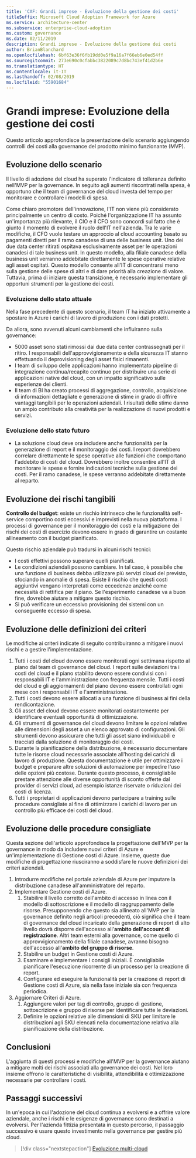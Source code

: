 ```yaml
---
title: 'CAF: Grandi imprese - Evoluzione della gestione dei costi'
titleSuffix: Microsoft Cloud Adoption Framework for Azure
ms.service: architecture-center
ms.subservice: enterprise-cloud-adoption
ms.custom: governance
ms.date: 02/11/2019
description: Grandi imprese - Evoluzione della gestione dei costi
author: BrianBlanchard
ms.openlocfilehash: 6bf63e36f6fb19dd0e5f9a16a7f66eb6e0ed54ff
ms.sourcegitcommit: 273e690c0cfabbc3822089c7d8bc743ef41d2b6e
ms.translationtype: HT
ms.contentlocale: it-IT
ms.lasthandoff: 02/08/2019
ms.locfileid: "55901684"
---
```

# <a name="large-enterprise-cost-management-evolution"></a>Grandi imprese: Evoluzione della gestione dei costi

Questo articolo approfondisce la presentazione dello scenario aggiungendo controlli dei costi alla governance del prodotto minimo funzionante (MVP).

## <a name="evolution-of-the-narrative"></a>Evoluzione dello scenario

Il livello di adozione del cloud ha superato l'indicatore di tolleranza definito nell'MVP per la governance. In seguito agli aumenti riscontrati nella spesa, è opportuno che il team di governance del cloud investa del tempo per monitorare e controllare i modelli di spesa.

Come chiaro promotore dell'innovazione, l'IT non viene più considerato principalmente un centro di costo. Poiché l'organizzazione IT ha assunto un'importanza più rilevante, il CIO e il CFO sono concordi sul fatto che è giunto il momento di evolvere il ruolo dell'IT nell'azienda. Tra le varie modifiche, il CFO vuole testare un approccio al cloud accounting basato su pagamenti diretti per il ramo canadese di una delle business unit. Uno dei due data center ritirati ospitava esclusivamente asset per le operazioni canadesi di tale business unit. In questo modello, alla filiale canadese della business unit verranno addebitate direttamente le spese operative relative agli asset ospitati. Questo modello consente all'IT di concentrarsi meno sulla gestione delle spese di altri e di dare priorità alla creazione di valore. Tuttavia, prima di iniziare questa transizione, è necessario implementare gli opportuni strumenti per la gestione dei costi.

### <a name="evolution-of-current-state"></a>Evoluzione dello stato attuale

Nella fase precedente di questo scenario, il team IT ha iniziato attivamente a spostare in Azure i carichi di lavoro di produzione con i dati protetti.

Da allora, sono avvenuti alcuni cambiamenti che influiranno sulla governance:

- 5000 asset sono stati rimossi dai due data center contrassegnati per il ritiro. I responsabili dell'approvvigionamento e della sicurezza IT stanno effettuando il deprovisioning degli asset fisici rimanenti.
- I team di sviluppo delle applicazioni hanno implementato pipeline di integrazione continua/recapito continuo per distribuire una serie di applicazioni native del cloud, con un impatto significativo sulle esperienze dei clienti.
- Il team di BI ha creato processi di aggregazione, controllo, acquisizione di informazioni dettagliate e generazione di stime in grado di offrire vantaggi tangibili per le operazioni aziendali. I risultati delle stime danno un ampio contributo alla creatività per la realizzazione di nuovi prodotti e servizi.

### <a name="evolution-of-future-state"></a>Evoluzione dello stato futuro

- La soluzione cloud deve ora includere anche funzionalità per la generazione di report e il monitoraggio dei costi. I report dovrebbero correlare direttamente le spese operative alle funzioni che comportano l'addebito di costi del cloud. Dovrebbero inoltre consentire all'IT di monitorare le spese e fornire indicazioni tecniche sulla gestione dei costi. Per il ramo canadese, le spese verranno addebitate direttamente al reparto.

## <a name="evolution-of-tangible-risks"></a>Evoluzione dei rischi tangibili

**Controllo del budget**: esiste un rischio intrinseco che le funzionalità self-service comportino costi eccessivi e imprevisti nella nuova piattaforma. I processi di governance per il monitoraggio dei costi e la mitigazione dei rischi dei costi di esercizio devono essere in grado di garantire un costante allineamento con il budget pianificato.

Questo rischio aziendale può tradursi in alcuni rischi tecnici:

- I costi effettivi possono superare quelli pianificati.
- Le condizioni aziendali possono cambiare. In tal caso, è possibile che una funzione di business debba utilizzare più servizi cloud del previsto, sfociando in anomalie di spesa. Esiste il rischio che questi costi aggiuntivi vengano interpretati come eccedenze anziché come necessità di rettifica per il piano. Se l'esperimento canadese va a buon fine, dovrebbe aiutare a mitigare questo rischio.
- Si può verificare un eccessivo provisioning dei sistemi con un conseguente eccesso di spesa.

## <a name="evolution-of-the-policy-statements"></a>Evoluzione delle definizioni dei criteri

Le modifiche ai criteri indicate di seguito contribuiranno a mitigare i nuovi rischi e a gestire l'implementazione.

1. Tutti i costi del cloud devono essere monitorati ogni settimana rispetto al piano dal team di governance del cloud. I report sulle deviazioni tra i costi del cloud e il piano stabilito devono essere condivisi con i responsabili IT e l'amministrazione con frequenza mensile. Tutti i costi del cloud e gli aggiornamenti del piano devono essere controllati ogni mese con i responsabili IT e l'amministrazione.
2. Tutti i costi devono essere allocati a una funzione di business ai fini della rendicontazione.
3. Gli asset del cloud devono essere monitorati costantemente per identificare eventuali opportunità di ottimizzazione.
4. Gli strumenti di governance del cloud devono limitare le opzioni relative alle dimensioni degli asset a un elenco approvato di configurazioni. Gli strumenti devono assicurare che tutti gli asset siano individuabili e tracciati dalla soluzione di monitoraggio dei costi.
5. Durante la pianificazione della distribuzione, è necessario documentare tutte le risorse cloud necessarie associate all'hosting dei carichi di lavoro di produzione. Questa documentazione è utile per ottimizzare i budget e preparare altre soluzioni di automazione per impedire l'uso delle opzioni più costose. Durante questo processo, è consigliabile prestare attenzione alle diverse opportunità di sconto offerte dal provider di servizi cloud, ad esempio istanze riservate o riduzioni dei costi di licenza.
6. Tutti i proprietari di applicazioni devono partecipare a training sulle procedure consigliate al fine di ottimizzare i carichi di lavoro per un controllo più efficace dei costi del cloud.

## <a name="evolution-of-the-best-practices"></a>Evoluzione delle procedure consigliate

Questa sezione dell'articolo approfondisce la progettazione dell'MVP per la governance in modo da includere nuovi criteri di Azure e un'implementazione di Gestione costi di Azure. Insieme, queste due modifiche di progettazione riusciranno a soddisfare le nuove definizioni dei criteri aziendali.

1. Introdurre modifiche nel portale aziendale di Azure per imputare la distribuzione canadese all'amministratore del reparto.
2. Implementare Gestione costi di Azure.
    1. Stabilire il livello corretto dell'ambito di accesso in linea con il modello di sottoscrizione e il modello di raggruppamento delle risorse. Presupponendo che questo sia allineato all'MVP per la governance definito negli articoli precedenti, ciò significa che il team di governance del cloud incaricato della generazione di report di alto livello dovrà disporre dell'accesso all'**ambito dell'account di registrazione**. Altri team esterni alla governance, come quello di approvvigionamento della filiale canadese, avranno bisogno dell'accesso all'**ambito del gruppo di risorse**.
    2. Stabilire un budget in Gestione costi di Azure.
    3. Esaminare e implementare i consigli iniziali. È consigliabile pianificare l'esecuzione ricorrente di un processo per la creazione di report.
    4. Configurare ed eseguire la funzionalità per la creazione di report di Gestione costi di Azure, sia nella fase iniziale sia con frequenza periodica.
3. Aggiornare Criteri di Azure.
    1. Aggiungere valori per tag di controllo, gruppo di gestione, sottoscrizione e gruppo di risorse per identificare tutte le deviazioni.
    2. Definire le opzioni relative alle dimensioni di SKU per limitare le distribuzioni agli SKU elencati nella documentazione relativa alla pianificazione della distribuzione.

## <a name="conclusion"></a>Conclusioni

L'aggiunta di questi processi e modifiche all'MVP per la governance aiutano a mitigare molti dei rischi associati alla governance dei costi. Nel loro insieme offrono le caratteristiche di visibilità, attendibilità e ottimizzazione necessarie per controllare i costi.

## <a name="next-steps"></a>Passaggi successivi

In un'epoca in cui l'adozione del cloud continua a evolversi e a offrire valore aziendale, anche i rischi e le esigenze di governance sono destinati a evolversi. Per l'azienda fittizia presentata in questo percorso, il passaggio successivo è usare questo investimento nella governance per gestire più cloud.

> [!div class="nextstepaction"]
> [Evoluzione multi-cloud](./multi-cloud-evolution.md)
